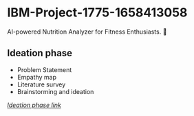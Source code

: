 # IBM-Project-1775-1658413058

AI-powered Nutrition Analyzer for Fitness Enthusiasts. :running:

## Ideation phase
 - Problem Statement
 - Empathy map
 - Literature survey
 - Brainstorming and ideation

[*Ideation phase link*](https://github.com/IBM-EPBL/IBM-Project-1775-1658413058/tree/main/Project%20Design%20%26%20Planning/Ideation%20Phase) 


